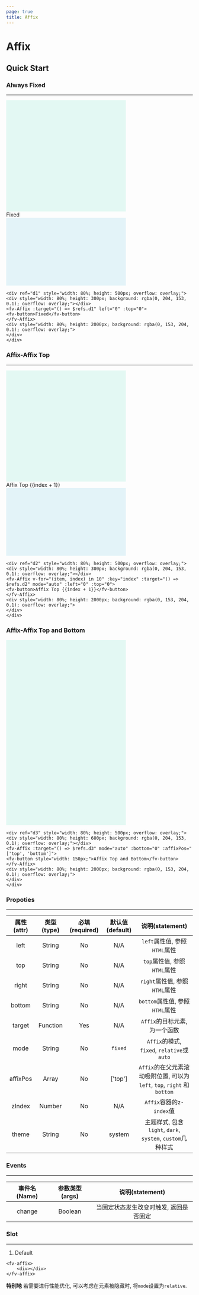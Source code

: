 ```yaml
---
page: true
title: Affix
--- 
```


<script>
export default {

    data () {
        return {
            test: [
                false,
                false
            ]
        }
    }

}
</script>

# Affix

## Quick Start

### Always Fixed

---

<ClientOnly>
<div ref="d1" style="width: 80%; height: 500px; overflow: overlay;">
<div style="width: 80%; height: 300px; background: rgba(0, 204, 153, 0.1); overflow: overlay;"></div>
<fv-Affix :target="() => $refs.d1" left="0" :top="0">
<fv-button>Fixed</fv-button>
</fv-Affix>
<div style="width: 80%; height: 2000px; background: rgba(0, 153, 204, 0.1); overflow: overlay;">
</div>
</div>
</ClientOnly>

```vue-html
<div ref="d1" style="width: 80%; height: 500px; overflow: overlay;">
<div style="width: 80%; height: 300px; background: rgba(0, 204, 153, 0.1); overflow: overlay;"></div>
<fv-Affix :target="() => $refs.d1" left="0" :top="0">
<fv-button>Fixed</fv-button>
</fv-Affix>
<div style="width: 80%; height: 2000px; background: rgba(0, 153, 204, 0.1); overflow: overlay;">
</div>
</div>
```

### Affix-Affix Top
---

<div ref="d2" style="width: 80%; height: 500px; overflow: overlay;">
<div style="width: 80%; height: 300px; background: rgba(0, 204, 153, 0.1); overflow: overlay;"></div>
<fv-Affix v-for="(item, index) in 10" :key="index" :target="() => $refs.d2" mode="auto" :left="0" :top="0">
<fv-button>Affix Top {{index + 1}}</fv-button>
</fv-Affix>
<div style="width: 80%; height: 2000px; background: rgba(0, 153, 204, 0.1); overflow: overlay;">
</div>
</div>

```vue-html
<div ref="d2" style="width: 80%; height: 500px; overflow: overlay;">
<div style="width: 80%; height: 300px; background: rgba(0, 204, 153, 0.1); overflow: overlay;"></div>
<fv-Affix v-for="(item, index) in 10" :key="index" :target="() => $refs.d2" mode="auto" :left="0" :top="0">
<fv-button>Affix Top {{index + 1}}</fv-button>
</fv-Affix>
<div style="width: 80%; height: 2000px; background: rgba(0, 153, 204, 0.1); overflow: overlay;">
</div>
</div>
```

### Affix-Affix Top and Bottom

<div ref="d3" style="width: 80%; height: 500px; overflow: overlay;">
<div style="width: 80%; height: 600px; background: rgba(0, 204, 153, 0.1); overflow: overlay;"></div>
<fv-Affix :target="() => $refs.d3" mode="auto" :bottom="0" :affixPos="['top', 'bottom']">
<fv-button style="width: 150px;">Affix Top and Bottom</fv-button>
</fv-Affix>
<div style="width: 80%; height: 2000px; background: rgba(0, 153, 204, 0.1); overflow: overlay;">
</div>
</div>

```vue-html
<div ref="d3" style="width: 80%; height: 500px; overflow: overlay;">
<div style="width: 80%; height: 600px; background: rgba(0, 204, 153, 0.1); overflow: overlay;"></div>
<fv-Affix :target="() => $refs.d3" mode="auto" :bottom="0" :affixPos="['top', 'bottom']">
<fv-button style="width: 150px;">Affix Top and Bottom</fv-button>
</fv-Affix>
<div style="width: 80%; height: 2000px; background: rgba(0, 153, 204, 0.1); overflow: overlay;">
</div>
</div>
```

### Propoties
---
| 属性(attr) | 类型(type) | 必填(required) | 默认值(default) |                             说明(statement)                             |
|:----------:|:----------:|:--------------:|:---------------:|:-----------------------------------------------------------------------:|
|    left    |   String   |       No       |       N/A       |                      `left`属性值, 参照`HTML`属性                       |
|    top     |   String   |       No       |       N/A       |                       `top`属性值, 参照`HTML`属性                       |
|   right    |   String   |       No       |       N/A       |                      `right`属性值, 参照`HTML`属性                      |
|   bottom   |   String   |       No       |       N/A       |                     `bottom`属性值, 参照`HTML`属性                      |
|   target   |  Function  |      Yes       |       N/A       |                      `Affix`的目标元素, 为一个函数                      |
|    mode    |   String   |       No       |     `fixed`     |               `Affix`的模式, `fixed`, `relative`或`auto`                |
|  affixPos  |   Array    |       No       |     ['top']     | `Affix`的在父元素滚动吸附位置, 可以为`left`, `top`, `right` 和 `bottom` |
|   zIndex   |   Number   |       No       |       N/A       |                        `Affix`容器的`z-index`值                         |
|   theme    |   String   |       No       |     system      |        主题样式, 包含`light`, `dark`, `system`, `custom`几种样式        |


### Events
---
| 事件名(Name) | 参数类型(args) |            说明(statement)             |
|:------------:|:--------------:|:--------------------------------------:|
|    change    |    Boolean     | 当固定状态发生改变时触发, 返回是否固定 |

### Slot
---

1. Default

```vue
<fv-affix>
    <div></div>
</fv-affix>
```

**特别地** 若需要进行性能优化, 可以考虑在元素被隐藏时, 将`mode`设置为`relative`.